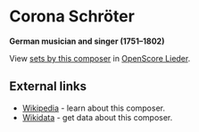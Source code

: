 
# Corona Schröter

__German musician and singer (1751–1802)__

View [sets by this composer] in [OpenScore Lieder].

[sets by this composer]: https://musescore.com/openscore-lieder-corpus/sets?order=title&text=Schröter,+Corona
[OpenScore Lieder]: https://musescore.com/openscore-lieder-corpus

## External links

- [Wikipedia] - learn about this composer.
- [Wikidata] - get data about this composer.

[Wikipedia]: https://en.wikipedia.org/wiki/Corona_Schröter
[Wikidata]: https://www.wikidata.org/wiki/Q64880
